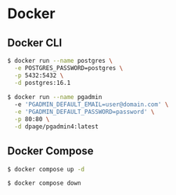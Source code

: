 # Docker 

## Docker CLI

```bash
$ docker run --name postgres \
  -e POSTGRES_PASSWORD=postgres \
  -p 5432:5432 \
  -d postgres:16.1
  
$ docker run --name pgadmin 
  -e 'PGADMIN_DEFAULT_EMAIL=user@domain.com' \
  -e 'PGADMIN_DEFAULT_PASSWORD=password' \
  -p 80:80 \
  -d dpage/pgadmin4:latest
```

## Docker Compose

```bash
$ docker compose up -d

$ docker compose down
```